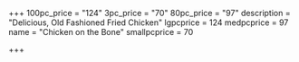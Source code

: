 +++
100pc_price = "124"
3pc_price = "70"
80pc_price = "97"
description = "Delicious, Old Fashioned Fried Chicken"
lgpcprice = 124
medpcprice = 97
name = "Chicken on the Bone"
smallpcprice = 70

+++
